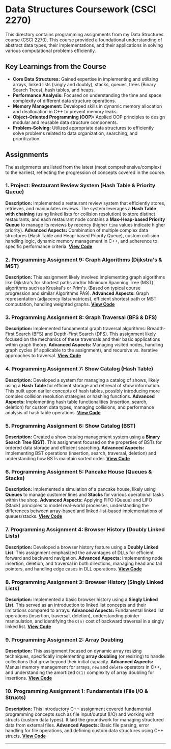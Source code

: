 # Data Structures Coursework (CSCI 2270)

This directory contains programming assignments from my Data Structures course (CSCI 2270). This course provided a foundational understanding of abstract data types, their implementations, and their applications in solving various computational problems efficiently.

## Key Learnings from the Course

* **Core Data Structures:** Gained expertise in implementing and utilizing arrays, linked lists (singly and doubly), stacks, queues, trees (Binary Search Trees), hash tables, and heaps.
* **Performance Analysis:** Focused on understanding the time and space complexity of different data structure operations.
* **Memory Management:** Developed skills in dynamic memory allocation and deallocation in C++ to prevent memory leaks.
* **Object-Oriented Programming (OOP):** Applied OOP principles to design modular and reusable data structure components.
* **Problem-Solving:** Utilized appropriate data structures to efficiently solve problems related to data organization, searching, and prioritization.

## Assignments

The assignments are listed from the latest (most comprehensive/complex) to the earliest, reflecting the progression of concepts covered in the course.

### 1. Project: Restaurant Review System (Hash Table & Priority Queue)

**Description:** Implemented a restaurant review system that efficiently stores, retrieves, and manipulates reviews. The system leverages a **Hash Table with chaining** (using linked lists for collision resolution) to store distinct restaurants, and each restaurant node contains a **Max-Heap-based Priority Queue** to manage its reviews by recency (higher `time` values indicate higher priority).
**Advanced Aspects:** Combination of multiple complex data structures (Hash Table and Heap-based Priority Queue), custom collision handling logic, dynamic memory management in C++, and adherence to specific performance criteria.
**[View Code](./Project-RestaurantReviews/)**

### 2. Programming Assignment 9: Graph Algorithms (Dijkstra's & MST)

**Description:** This assignment likely involved implementing graph algorithms like Dijkstra's for shortest paths and/or Minimum Spanning Tree (MST) algorithms such as Kruskal's or Prim's. (Based on typical course progression and similar Algorithms PA9).
**Advanced Aspects:** Graph representation (adjacency lists/matrices), efficient shortest path or MST computation, handling weighted graphs.
**[View Code](./PA9-Graph-Dijkstra-MST/)**

### 3. Programming Assignment 8: Graph Traversal (BFS & DFS)

**Description:** Implemented fundamental graph traversal algorithms: Breadth-First Search (BFS) and Depth-First Search (DFS). This assignment likely focused on the mechanics of these traversals and their basic applications within graph theory.
**Advanced Aspects:** Managing visited nodes, handling graph cycles (if applicable to the assignment), and recursive vs. iterative approaches to traversal.
**[View Code](./PA8-Graph-BFS-DFS/)**

### 4. Programming Assignment 7: Show Catalog (Hash Table)

**Description:** Developed a system for managing a catalog of shows, likely using a **Hash Table** for efficient storage and retrieval of show information. This built upon earlier concepts of hash tables, possibly introducing more complex collision resolution strategies or hashing functions.
**Advanced Aspects:** Implementing hash table functionalities (insertion, search, deletion) for custom data types, managing collisions, and performance analysis of hash table operations.
**[View Code](./PA7-ShowCatalog-HashTable/)**

### 5. Programming Assignment 6: Show Catalog (BST)

**Description:** Created a show catalog management system using a **Binary Search Tree (BST)**. This assignment focused on the properties of BSTs for ordered data storage and efficient searching.
**Advanced Aspects:** Implementing BST operations (insertion, search, traversal, deletion) and understanding how BSTs maintain sorted order.
**[View Code](./PA6-ShowCatalog-BST/)**

### 6. Programming Assignment 5: Pancake House (Queues & Stacks)

**Description:** Implemented a simulation of a pancake house, likely using **Queues** to manage customer lines and **Stacks** for various operational tasks within the shop.
**Advanced Aspects:** Applying FIFO (Queue) and LIFO (Stack) principles to model real-world processes, understanding the differences between array-based and linked-list-based implementations of queues/stacks.
**[View Code](./PA5-PancakeHouse-QueuesStacks/)**

### 7. Programming Assignment 4: Browser History (Doubly Linked Lists)

**Description:** Developed a browser history feature using a **Doubly Linked List**. This assignment emphasized the advantages of DLLs for efficient forward and backward navigation.
**Advanced Aspects:** Implementing node insertion, deletion, and traversal in both directions, managing head and tail pointers, and handling edge cases in DLL operations.
**[View Code](./PA4-BrowserHistory-DLL/)**

### 8. Programming Assignment 3: Browser History (Singly Linked Lists)

**Description:** Implemented a basic browser history using a **Singly Linked List**. This served as an introduction to linked list concepts and their limitations compared to arrays.
**Advanced Aspects:** Fundamental linked list operations (insertion, traversal, deletion), understanding pointer manipulation, and identifying the `O(n)` cost of backward traversal in a singly linked list.
**[View Code](./PA3-BrowserHistory-LinkedLists/)**

### 9. Programming Assignment 2: Array Doubling

**Description:** This assignment focused on dynamic array resizing techniques, specifically implementing **array doubling** (or resizing) to handle collections that grow beyond their initial capacity.
**Advanced Aspects:** Manual memory management for arrays, `new` and `delete` operators in C++, and understanding the amortized `O(1)` complexity of array doubling for insertions.
**[View Code](./PA2-Array-Doubling/)**

### 10. Programming Assignment 1: Fundamentals (File I/O & Structs)

**Description:** This introductory C++ assignment covered fundamental programming concepts such as file input/output (I/O) and working with structs (custom data types). It laid the groundwork for managing structured data from external files.
**Advanced Aspects:** Basic file parsing, error handling for file operations, and defining custom data structures using C++ structs.
**[View Code](./PA1-Fundamentals/)**

---